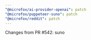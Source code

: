 ```yaml
---
"@microfox/ai-provider-openai": patch
"@microfox/puppeteer-suno": patch
"@microfox/reddit": patch
---
```


Changes from PR #542: suno

